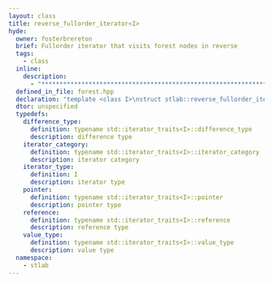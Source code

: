 ```yaml
---
layout: class
title: reverse_fullorder_iterator<I>
hyde:
  owner: fosterbrereton
  brief: Fullorder iterator that visits forest nodes in reverse
  tags:
    - class
  inline:
    description:
      - "***********************************************************************************************"
  defined_in_file: forest.hpp
  declaration: "template <class I>\nstruct stlab::reverse_fullorder_iterator;"
  dtor: unspecified
  typedefs:
    difference_type:
      definition: typename std::iterator_traits<I>::difference_type
      description: difference type
    iterator_category:
      definition: typename std::iterator_traits<I>::iterator_category
      description: iterator category
    iterator_type:
      definition: I
      description: iterator type
    pointer:
      definition: typename std::iterator_traits<I>::pointer
      description: pointer type
    reference:
      definition: typename std::iterator_traits<I>::reference
      description: reference type
    value_type:
      definition: typename std::iterator_traits<I>::value_type
      description: value type
  namespace:
    - stlab
---
```

